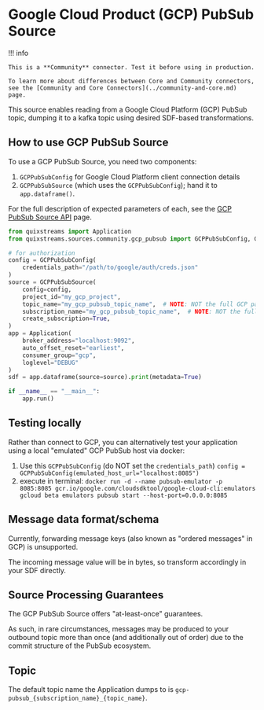 # Google Cloud Product (GCP) PubSub Source

!!! info

    This is a **Community** connector. Test it before using in production.

    To learn more about differences between Core and Community connectors, see the [Community and Core Connectors](../community-and-core.md) page.

This source enables reading from a Google Cloud Platform (GCP) PubSub topic, dumping it to a
kafka topic using desired SDF-based transformations.

## How to use GCP PubSub Source

To use a GCP PubSub Source, you need two components:

1. `GCPPubSubConfig` for Google Cloud Platform client connection details
2. `GCPPubSubSource` (which uses the `GCPPubSubConfig`); hand it to `app.dataframe()`.

For the full description of expected parameters of each, see the [GCP PubSub Source API](../../api-reference/sources.md#gcppubsubsource) page.  

```python
from quixstreams import Application
from quixstreams.sources.community.gcp_pubsub import GCPPubSubConfig, GCPPubSubSource

# for authorization
config = GCPPubSubConfig(
    credentials_path="/path/to/google/auth/creds.json"
)
source = GCPPubSubSource(
    config=config,
    project_id="my_gcp_project",
    topic_name="my_gcp_pubsub_topic_name",  # NOTE: NOT the full GCP path!
    subscription_name="my_gcp_pubsub_topic_name",  # NOTE: NOT the full GCP path!
    create_subscription=True,
)
app = Application(
    broker_address="localhost:9092",
    auto_offset_reset="earliest",
    consumer_group="gcp",
    loglevel="DEBUG"
)
sdf = app.dataframe(source=source).print(metadata=True)

if __name__ == "__main__":
    app.run()
```

## Testing locally

Rather than connect to GCP, you can alternatively test your application using a local
"emulated" GCP PubSub host via docker:

1. Use this `GCPPubSubConfig` (do NOT set the `credentials_path`)
  `config = GCPPubSubConfig(emulated_host_url="localhost:8085")`
2. execute in terminal: 
  `docker run -d --name pubsub-emulator -p 8085:8085 gcr.io/google.com/cloudsdktool/google-cloud-cli:emulators gcloud beta emulators pubsub start --host-port=0.0.0.0:8085`

## Message data format/schema

Currently, forwarding message keys (also known as "ordered messages" in GCP) is unsupported.

The incoming message value will be in bytes, so transform accordingly in your SDF directly.

## Source Processing Guarantees

The GCP PubSub Source offers "at-least-once" guarantees.

As such, in rare circumstances, messages may be produced to your outbound topic more
than once (and additionally out of order) due to the commit structure of the PubSub
ecosystem.
    
## Topic

The default topic name the Application dumps to is `gcp-pubsub_{subscription_name}_{topic_name}`.
